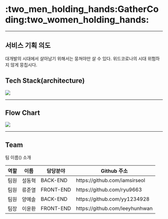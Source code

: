 <h1>:two_men_holding_hands:GatherCoding:two_women_holding_hands:</h1> <hr />



<h2>서비스 기획 의도</h2>
대개발의 시대에서 살아남기 위해서는 뭉쳐야만 살 수 있다.
위드코로나의 시대 위험하지 않게 뭉칩시다.

<h2>Tech Stack(architecture)</h2>
<img src ="https://user-images.githubusercontent.com/75051059/141217047-508c0826-3a1f-4b24-93c3-666a56851d3a.png"/>



<hr />
<h2>Flow Chart</h2>
<img src="https://user-images.githubusercontent.com/75051059/141137748-aa682003-6a6a-431e-b328-5e672ed25a45.png">
<hr />
<h2>Team</h2>

팀 이름() 소개
<table>
   <thead>
      <tr>
         <th>역할</th>
         <th>이름</th>
         <th>담당분야</th>
         <th>Github 주소</th>
      </tr>
   </thead>
   <tbody>
      <tr>
         <td>팀원</td>
         <td>설동혁</td>
         <td>BACK-END</td>
         <td>https://github.com/iamsirseol</td>
      </tr>
      <tr>
         <td>팀원</td>
         <td>류준열</td>
         <td>FRONT-END</td>
         <td>https://github.com/ryu9663</td>
      </tr>
      <tr>
         <td>팀원</td>
         <td>양예솔</td>
         <td>BACK-END</td>
         <td>https://github.com/yy1234928</td>
      </tr>
      <tr>
         <td>팀장</td>
         <td>이윤환</td>
         <td>FRONT-END</td>
         <td>https://github.com/leeyhunhwan</td>
      </tr>
   </tbody>
</table
